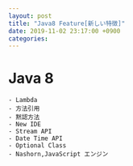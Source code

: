 ```yaml
---
layout: post
title: "Java8 Feature[新しい特徴]"
date: 2019-11-02 23:17:00 +0900
categories:
---
```


# Java 8

    - Lambda 
    - 方法引用
    - 黙認方法
    - New IDE
    - Stream API
    - Date Time API
    - Optional Class
    - Nashorn,JavaScript エンジン